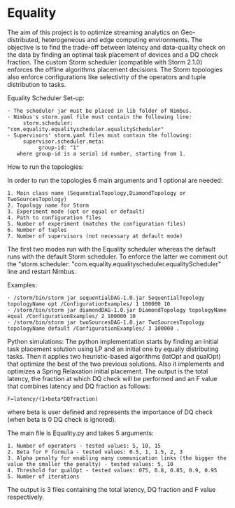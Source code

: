 # Equality
The aim of this project is to optimize streaming analytics on Geo-distributed, heterogeneous and edge computing environments. The objective is to find the trade-off between latency and data-quality check on the data by finding an optimal task placement of devices and a DQ check fraction. The custom Storm scheduler (compatible with Storm 2.1.0) enforces the offline algorithms placement decisions. The Storm topologies also enforce configurations like selectivity of the operators and tuple distribution to tasks. 


Equality Scheduler Set-up:

    · The scheduler jar must be placed in lib folder of Nimbus.
    · Nimbus's storm.yaml file must contain the following line:
         storm.scheduler: "com.equality.equalityscheduler.equalityScheduler"
    · Supervisors' storm.yaml files must contain the following:
         supervisor.scheduler.meta:
              group-id: "1"
       where group-id is a serial id number, starting from 1.

How to run the topologies:

In order to run the topologies 6 main arguments and 1 optional are needed:

    1. Main class name (SequentialTopology,DiamondTopology or TwoSourcesTopology)
    2. Topology name for Storm
    3. Experiment mode (opt or equal or default)   
    4. Path to configuration files
    5. Number of experiment (matches the configuration files)
    6. Number of tuples
    7. Number of supervisors (not necessary at default mode)

The first two modes run with the Equality scheduler whereas the default runs with the default Storm scheduler. To enforce the latter we comment out the "storm.scheduler: "com.equality.equalityscheduler.equalityScheduler" line and restart Nimbus.


Examples:

    · /storm/bin/storm jar sequentialDAG-1.0.jar SequentialTopology topologyName opt /ConfigurationExamples/ 1 100000 10
    · /storm/bin/storm jar diamondDAG-1.0.jar DiamondTopology topologyName equal /ConfigurationExamples/ 2 100000 10
    · /storm/bin/storm jar twoSourcesDAG-1.0.jar TwoSourcesTopology topologyName default /ConfigurationExamples/ 3 100000 . 
    
Python simulations:
The python implementation starts by finding an initial task placement solution using LP and an initial one by equally distributing tasks. Then it applies two heuristic-based algorithms (latOpt and qualOpt) that optimize the best of the two previous solutions. Also it implements and optimizes a Spring Relaxation initial placement. The output is the total latency, the fraction at which DQ check will be performed and an F value that combines latency and DQ fraction as follows: 

    F=latency/(1+beta*DQfraction)
where beta is user defined and represents the importance of DQ check (when beta is 0 DQ check is ignored).

The main file is Equality.py and takes 5 arguments:
 
    1. Number of operators - tested values: 5, 10, 15
	2. Beta for F formula - tested values: 0.5, 1, 1.5, 2, 3 
	3. Alpha penalty for enabling many communication links (the bigger the value the smaller the penalty) - tested values: 5, 10
	4. Threshold for qualOpt - tested values: 075, 0.8, 0.85, 0.9, 0.95
	5. Number of iterations
The output is 3 files containing the total latency, DQ fraction and F value respectively.
 
 

